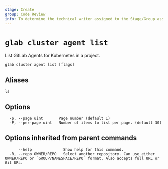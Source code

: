 ```yaml
---
stage: Create
group: Code Review
info: To determine the technical writer assigned to the Stage/Group associated with this page, see https://about.gitlab.com/handbook/product/ux/technical-writing/#assignments
---
```


<!--
This documentation is auto generated by a script.
Please do not edit this file directly. Run `make gen-docs` instead.
-->

# `glab cluster agent list`

List GitLab Agents for Kubernetes in a project.

```plaintext
glab cluster agent list [flags]
```

## Aliases

```plaintext
ls
```

## Options

```plaintext
  -p, --page uint       Page number (default 1)
  -P, --per-page uint   Number of items to list per page. (default 30)
```

## Options inherited from parent commands

```plaintext
      --help              Show help for this command.
  -R, --repo OWNER/REPO   Select another repository. Can use either OWNER/REPO or `GROUP/NAMESPACE/REPO` format. Also accepts full URL or Git URL.
```
